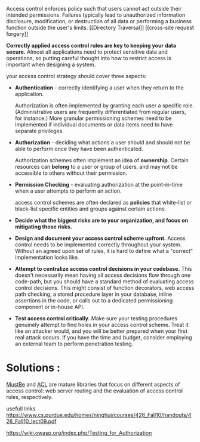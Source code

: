 Access control enforces policy such that users cannot act outside their intended permissions. Failures typically lead to unauthorized information disclosure, modification, or destruction of all data or performing a business function outside the user's limits.
[[Directory Traversal]]
[[cross-site request forgery]]


**Correctly applied access control rules are key to keeping your data secure.** Almost all applications need to protect sensitive data and operations, so putting careful thought into how to restrict access is important when designing a system.


your access control strategy should cover three aspects:

- **Authentication** - correctly identifying a user when they return to the application.
  
  
  Authorization is often implemented by granting each user a specific role. (Administrative users are frequently differentiated from regular users, for instance.) More granular permissioning schemes need to be implemented if individual documents or data items need to have separate privileges.
  
  
- **Authorization** - deciding what actions a user should and should not be able to perform once they have been authenticated.
  
  Authorization schemes often implement an idea of **ownership**. Certain resources can **belong** to a user or group of users, and may not be accessible to others without their permission.
  
- **Permission Checking** - evaluating authorization at the point-in-time when a user attempts to perform an action.
  
  access control schemes are often declared as **policies** that white-list or black-list specific entities and groups against certain actions.



- **Decide what the biggest risks are to your organization, and focus on mitigating those risks.**
- **Design and document your access control scheme upfront.** Access control needs to be implemented correctly throughout your system. Without an agreed upon set of rules, it is hard to define what a "correct" implementation looks like.
- **Attempt to centralize access control decisions in your codebase.** This doesn't necessarily mean having all access decisions flow through one code-path, but you should have a standard method of evaluating access control decisions. This might consist of function decorators, web access path checking, a stored procedure layer in your database, inline assertions in the code, or calls out to a dedicated permissioning component or in-house API.
- **Test access control critically.** Make sure your testing procedures genuinely attempt to find holes in your access control scheme. Treat it like an attacker would, and you will be better prepared when your first real attack occurs. If you have the time and budget, consider employing an external team to perform penetration testing.

# Solutions :
[MustBe](https://github.com/derickbailey/mustbe) and [ACL](https://www.npmjs.com/package/acl) are mature libraries that focus on different aspects of access control: web server routing and the evaluation of access control rules, respectively.

usefull links 
https://www.cs.purdue.edu/homes/ninghui/courses/426_Fall10/handouts/426_Fall10_lect09.pdf

https://wiki.owasp.org/index.php/Testing_for_Authorization